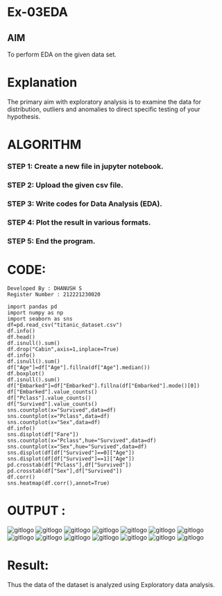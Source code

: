 # Ex-03EDA

## AIM
To perform EDA on the given data set. 

# Explanation
The primary aim with exploratory analysis is to examine the data for distribution, outliers and 
anomalies to direct specific testing of your hypothesis.
 

# ALGORITHM
### STEP 1: Create a new file in jupyter notebook.

### STEP 2: Upload the given csv file.
### STEP 3: Write codes for Data Analysis (EDA).
### STEP 4: Plot the result in various formats.
### STEP 5: End the program.



# CODE:
~~~
Developed By : DHANUSH S
Register Number : 212221230020

import pandas pd
import numpy as np
import seaborn as sns
df=pd.read_csv("titanic_dataset.csv")
df.info()
df.head()
df.isnull().sum()
df.drop("Cabin",axis=1,inplace=True)
df.info()
df.isnull().sum()
df["Age"]=df["Age"].fillna(df["Age"].median())
df.boxplot()
df.isnull().sum()
df["Embarked"]=df["Embarked"].fillna(df["Embarked"].mode()[0])
df["Embarked"].value_counts()
df["Pclass"].value_counts()
df["Survived"].value_counts()
sns.countplot(x="Survived",data=df)
sns.countplot(x="Pclass",data=df)
sns.countplot(x="Sex",data=df)
df.info()
sns.displot(df["Fare"])
sns.countplot(x="Pclass",hue="Survived",data=df)
sns.countplot(x="Sex",hue="Survived",data=df)
sns.displot(df[df["Survived"]==0]["Age"])
sns.displot(df[df["Survived"]==1]["Age"])
pd.crosstab(df["Pclass"],df["Survived"])
pd.crosstab(df["Sex"],df["Survived"])
df.corr()
sns.heatmap(df.corr(),annot=True)
~~~
# OUTPUT :
![gitlogo](hulk-01.png)
![gitlogo](hulk-02.png)
![gitlogo](hulk-03.png)
![gitlogo](hulk-04.png)
![gitlogo](hulk-05.png)
![gitlogo](hulk-06.png)
![gitlogo](hulk-07.png)
![gitlogo](hulk-08.png)
![gitlogo](hulk-09.png)
![gitlogo](hulk-10.png)
![gitlogo](hulk-11.png)
![gitlogo](hulk-12.png)
![gitlogo](hulk-13.png)
![gitlogo](hulk-14.png)


 # Result:
Thus the data of the dataset is analyzed using Exploratory data analysis.